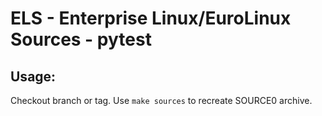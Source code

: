 # ELS - Enterprise Linux/EuroLinux Sources - pytest
 
## Usage:
  Checkout branch or tag. Use `make sources` to recreate  SOURCE0 archive.
